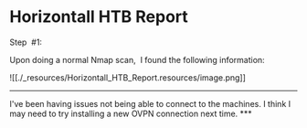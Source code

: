 # Horizontall HTB Report

Step  #1:

Upon doing a normal Nmap scan,  I found the following information:

![[./_resources/Horizontall_HTB_Report.resources/image.png]]

* * *

I've been having issues not being able to connect to the machines. I think I may need to try installing a new OVPN connection next time. \*\*\*
